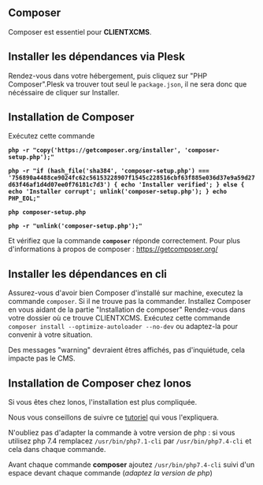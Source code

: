 ## Composer

Composer est essentiel pour **CLIENTXCMS**. 

## Installer les dépendances via Plesk

Rendez-vous dans votre hébergement, puis cliquez sur "PHP Composer".Plesk va trouver tout seul le ```package.json```, il ne sera donc que nécéssaire de cliquer sur Installer.

## Installation de Composer

Exécutez cette commande

**```php -r "copy('https://getcomposer.org/installer', 'composer-setup.php');"```**

**```php -r "if (hash_file('sha384', 'composer-setup.php') === '756890a4488ce9024fc62c56153228907f1545c228516cbf63f885e036d37e9a59d27d63f46af1d4d07ee0f76181c7d3') { echo 'Installer verified'; } else { echo 'Installer corrupt'; unlink('composer-setup.php'); } echo PHP_EOL;"```**

**```php composer-setup.php```**

**```php -r "unlink('composer-setup.php');"```**

Et vérifiez que la commande **`composer`** réponde correctement.
Pour plus d'informations à propos de composer : https://getcomposer.org/

## Installer les dépendances en cli

Assurez-vous d'avoir bien Composer d'installé sur machine, executez la commande `composer`. Si il ne trouve pas la commander. Installez Composer en vous aidant de la partie "Installation de composer"
Rendez-vous dans votre dossier où ce trouve CLIENTXCMS. 
Exécutez cette commande `composer install --optimize-autoloader --no-dev` ou adaptez-la pour convenir à votre situation.

Des messages "warning" devraient êtres affichés, pas d'inquiétude, cela impacte pas le CMS.

## Installation de Composer chez Ionos

Si vous êtes chez Ionos, l'installation est plus compliquée. 

Nous vous conseillons de suivre ce [tutoriel](https://www.ionos.com/community/hosting/php/using-php-composer-in-11-ionos-webhosting-packages/) qui vous l'expliquera.

N'oubliez pas d'adapter la commande à votre version de php : si vous utilisez php 7.4 remplacez ```/usr/bin/php7.1-cli``` par ```/usr/bin/php7.4-cli``` et cela dans chaque commande.

Avant chaque commande **composer** ajoutez ```/usr/bin/php7.4-cli``` suivi d'un espace devant chaque commande (*adaptez la version de php*)